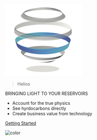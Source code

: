 ![logo](_media/logo_plain.jpg)

> Helios

BRINGING LIGHT TO YOUR RESERVOIRS

* Account for the true physics
* See hyrdocarbons directly
* Create business value from technology

[Getting Started](welltie_procedure.md)

<!-- background color -->

![color](#FFFFFF)